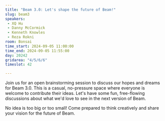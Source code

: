 ```yaml
---
title: "Beam 3.0: Let's shape the future of Beam!"
slug: beam3
speakers:
 - XQ Hu
 - Danny McCormick
 - Kenneth Knowles
 - Reza Rokni
room: Bonsai
time_start: 2024-09-05 11:00:00
time_end: 2024-09-05 11:55:00
day: 20242
gridarea: "4/5/6/6"
timeslot: 42

---
```


Join us for an open brainstorming session to discuss our hopes and dreams for Beam 3.0. This is a casual, no-pressure space where everyone is welcome to contribute their ideas. Let's have some fun, free-flowing discussions about what we'd love to see in the next version of Beam.

No idea is too big or too small! Come prepared to think creatively and share your vision for the future of Beam.